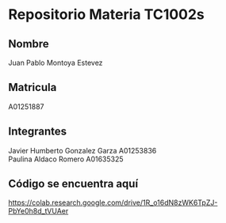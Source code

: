 # Repositorio Materia TC1002s

## Nombre
Juan Pablo Montoya Estevez
## Matricula
A01251887
## Integrantes
Javier Humberto Gonzalez Garza A01253836 <br>
Paulina Aldaco Romero A01635325
## Código se encuentra aquí
https://colab.research.google.com/drive/1R_o16dN8zWK6TpZJ-PbYe0h8d_tVUAer
